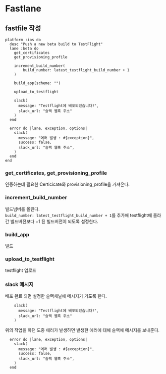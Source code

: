 # Fastlane

## fastfile 작성

```
platform :ios do
  desc "Push a new beta build to TestFlight"
  lane :beta do
    get_certificates
    get_provisioning_profile

    increment_build_number(
        build_number: latest_testflight_build_number + 1
    )

    build_app(scheme: "")

    upload_to_testflight

    slack(
      message: "Testflight에 배포되었습니다!",
      slack_url: "슬랙 웹흑 주소"
    )
  end

  error do |lane, exception, options|
    slack(
      message: "에러 발생 : #{exception}",
      success: false,
      slack_url: "슬랙 웹흑 주소",
    )
  end
end
```

### get_certificates, get_provisioning_profile
인증하는데 필요한 Certicicate와 provisioning_profile을 가져온다.

### increment_build_number
빌드넘버를 올린다.    
`build_number: latest_testflight_build_number + 1`를 추가해 testflight에 올라간 빌드버전보다 +1 된 빌드버전이 되도록 설정한다. 

### build_app
빌드

### upload_to_testflight
testflight 업로드

### slack 메시지 
배포 완료 되면 설정한 슬랙채널에 메시지가 가도록 한다.   
```
    slack(
      message: "Testflight에 배포되었습니다!",
      slack_url: "슬랙 웹흑 주소"
    )
```

위의 작업을 하던 도중 에러가 발생하면 발생한 에러에 대해 슬랙에 메시지를 보내준다.   
```
  error do |lane, exception, options|
    slack(
      message: "에러 발생 : #{exception}",
      success: false,
      slack_url: "슬랙 웹흑 주소",
    )
  end
```

